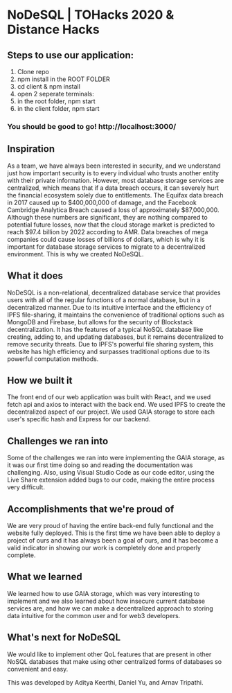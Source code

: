 # NoDeSQL | TOHacks 2020 & Distance Hacks

## Steps to use our application:

1. Clone repo
2. npm install in the ROOT FOLDER
2. cd client & npm install
3. open 2 seperate terminals:
4. in the root folder, npm start
5. in the client folder, npm start

### You should be good to go! http://localhost:3000/

## Inspiration
As a team, we have always been interested in security, and we understand just how important security is to every individual who trusts another entity with their private information. However, most database storage services are centralized, which means that if a data breach occurs, it can severely hurt the financial ecosystem solely due to entitlements. The Equifax data breach in 2017 caused up to $400,000,000 of damage, and the Facebook Cambridge Analytica Breach caused a loss of approximately $87,000,000. Although these numbers are significant, they are nothing compared to potential future losses, now that the cloud storage market is predicted to reach $97.4 billion by 2022 according to AMR. Data breaches of mega companies could cause losses of billions of dollars, which is why it is important for database storage services to migrate to a decentralized environment. This is why we created NoDeSQL.
## What it does
NoDeSQL is a non-relational, decentralized database service that provides users with all of the regular functions of a normal database, but in a decentralized manner. Due to its intuitive interface and the efficiency of IPFS file-sharing, it maintains the convenience of traditional options such as MongoDB and Firebase, but allows for the security of Blockstack decentralization. It has the features of a typical NoSQL database like creating, adding to, and updating databases, but it remains decentralized to remove security threats. Due to IPFS's powerful file sharing system, this website has high efficiency and surpasses traditional options due to its powerful computation methods.
## How we built it
The front end of our web application was built with React, and we used fetch api and axios to interact with the back end. We used IPFS to create the decentralized aspect of our project. We used GAIA storage to store each user's specific hash and Express for our backend. 
## Challenges we ran into
Some of the challenges we ran into were implementing the GAIA storage, as it was our first time doing so and reading the documentation was challenging. Also, using Visual Studio Code as our code editor, using the Live Share extension added bugs to our code, making the entire process very difficult.
## Accomplishments that we're proud of
We are very proud of having the entire back-end fully functional and the website fully deployed. This is the first time we have been able to deploy a project of ours and it has always been a goal of ours, and it has become a valid indicator in showing our work is completely done and properly complete.
## What we learned
We learned how to use GAIA storage, which was very interesting to implement and we also learned about how insecure current database services are, and how we can make a decentralized approach to storing data intuitive for the common user and for web3 developers. 
## What's next for NoDeSQL
We would like to implement other QoL features that are present in other NoSQL databases that make using other centralized forms of databases so convenient and easy. 

This was developed by Aditya Keerthi, Daniel Yu, and Arnav Tripathi. 
